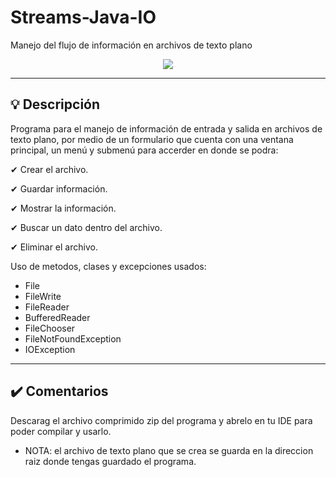 # Streams-Java-IO
Manejo del flujo de información en archivos de texto plano
<div align="center">
    <img src="https://img.shields.io/badge/-Java-yellowgreen"/>
</div>

---

## 💡 Descripción

Programa para el manejo de información de entrada y salida en archivos de texto plano, por medio de un formulario que cuenta con una ventana principal, un menú y submenú para accerder en donde se podra:

✔ Crear el archivo.

✔ Guardar información.

✔ Mostrar la información.

✔ Buscar un dato dentro del archivo.

✔ Eliminar el archivo.


Uso de metodos, clases y excepciones usados:

- File
- FileWrite
- FileReader
- BufferedReader
- FileChooser
- FileNotFoundException
- IOException

---

## ✔️ Comentarios

Descarag el archivo comprimido zip del programa y abrelo en tu IDE para poder compilar y usarlo.
- NOTA: el archivo de texto plano que se crea se guarda en la direccion raiz donde tengas guardado el programa.

